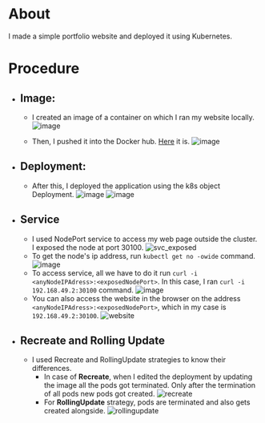 # About
  I made a simple portfolio website and deployed it using Kubernetes.
# Procedure
  - ## Image:
    - I created an image of a container on which I ran my website locally.
       ![image](https://user-images.githubusercontent.com/106534693/196607224-8f30b157-4149-4154-b107-514a9381eb9c.png)

    - Then, I pushed it into the Docker hub. [Here](https://hub.docker.com/repository/docker/bhairavisanskriti/my-portfolio) it is.
        ![image](https://user-images.githubusercontent.com/106534693/196607315-60f34909-bff9-43d8-8b44-7de4ab174676.png)
   
      
  - ## Deployment:
    - After this, I deployed the application using the k8s object Deployment.
      ![image](https://user-images.githubusercontent.com/106534693/196670335-0d5675b8-010e-433c-93bb-3e3d424cc77c.png)
      ![image](https://user-images.githubusercontent.com/106534693/196671221-3d5b265d-94ae-4913-9d9c-d2016aaf6fc8.png)

  - ## Service
    - I used NodePort service to access my web page outside the cluster. I exposed the node at port 30100.
      ![svc_exposed](https://user-images.githubusercontent.com/106534693/196673082-fb2bf62e-8e49-419c-b1c9-7799ebbda0f5.jpg)
    - To get the node's ip address, run `kubectl get no -owide` command.
      ![image](https://user-images.githubusercontent.com/106534693/196675229-4a2d6eb4-aa72-4035-ba3f-211a88448f67.png)
    - To access service, all we have to do it run `curl -i <anyNodeIPAdress>:<exposedNodePort>`. In this case, I ran `curl -i 192.168.49.2:30100` command.
      ![image](https://user-images.githubusercontent.com/106534693/196676255-11488caf-8c95-4c98-811b-bc5dd7a3c500.png)
    - You can also access the website in the browser on the address `<anyNodeIPAdress>:<exposedNodePort>`, which in my case is `192.168.49.2:30100`.
      ![website](https://user-images.githubusercontent.com/106534693/196673729-dac16092-0c15-4615-86e3-2bd60e28a977.jpg)

  - ## Recreate and Rolling Update

    - I used Recreate and RollingUpdate strategies to know their differences.
      - In case of **Recreate**, when I edited the deployment by updating the image all the pods got terminated. Only after the termination of all pods new pods got created.
      ![recreate](https://user-images.githubusercontent.com/106534693/196678995-8433862f-036e-4018-b056-5c5b3733dce4.jpg)
      - For **RollingUpdate** strategy, pods are terminated and also gets created alongside.
        ![rollingupdate](https://user-images.githubusercontent.com/106534693/196680475-35b0a333-fdfc-4c99-8ea2-6d0c170e59ce.jpg)

        